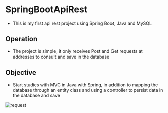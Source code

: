 # SpringBootApiRest

 - This is my first api rest project using Spring Boot, Java and MySQL
 
## Operation
 - The project is simple, it only receives Post and Get requests at addresses to consult and save in the database

## Objective

 - Start studies with MVC in Java with Spring, in addition to mapping the database through an entity class and using a controller to persist data in the database and save


![request](https://user-images.githubusercontent.com/63372442/110176915-d71cc580-7de2-11eb-9865-8a2e7d30f41a.png)
